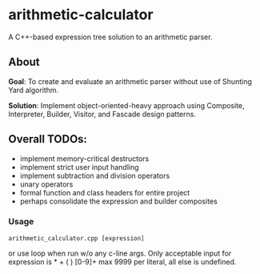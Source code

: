 # arithmetic-calculator
A C++-based expression tree solution to an arithmetic parser.

## About

**Goal**: To create and evaluate an arithmetic parser without use of Shunting Yard algorithm.

**Solution**: Implement object-oriented-heavy approach using Composite, Interpreter, Builder, Visitor, and Fascade design patterns.

## Overall TODOs: 

- implement memory-critical destructors
- implement strict user input handling
- implement subtraction and division operators
- unary operators
- formal function and class headers for entire project
- perhaps consolidate the expression and builder composites

 ### Usage 
 ```
 arithmetic_calculator.cpp [expression]
 ```
 or use loop when run w/o any c-line args.
 Only acceptable input for expression is * + ( ) [0-9]+
 max 9999 per literal, all else is undefined.
